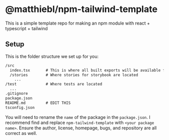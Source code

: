 # @matthiebl/npm-tailwind-template

This is a simple template repo for making an npm module with react + typescript + tailwind

## Setup

This is the folder structure we set up for you:

```txt
/src
  index.tsx       # This is where all built exports will be available from
  /stories        # Where stories for storybook are located
    ...
/test             # Where tests are located
  ...
.gitignore
package.json
README.md         # EDIT THIS
tsconfig.json
```

You will need to rename the `name` of the package in the `package.json`. I recommend find and replace `npm-tailwind-template` with `<your package name>`. Ensure the author, license, homepage, bugs, and repository are all correct as well.
